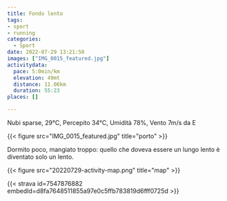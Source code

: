 ```yaml
---
title: Fondo lento
tags:
- sport
- running
categories:
  - Sport
date: 2022-07-29 13:21:50
images: ["IMG_0015_featured.jpg"]
activitydata:
  pace: 5:0min/km
  elevation: 49mt
  distance: 11.06km
  duration: 55:23
places: []

---
```


Nubi sparse, 29°C, Percepito 34°C, Umidità 78%, Vento 7m/s da E

{{< figure src="IMG_0015_featured.jpg" title="porto" >}}

<!--more-->

Dormito poco, mangiato troppo: quello che doveva essere un lungo lento è diventato solo un lento.


{{< figure src="20220729-activity-map.png" title="map" >}}


{{< strava id=7547876882 embedId=d8fa7648511855a97e0c5ffb783819d6fff0725d >}}
